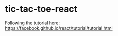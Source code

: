# tic-tac-toe-react
Following the tutorial here: https://facebook.github.io/react/tutorial/tutorial.html
